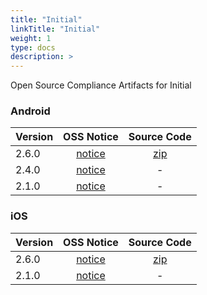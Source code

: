 ```yaml
---
title: "Initial"
linkTitle: "Initial"
weight: 1
type: docs
description: >
---
```


Open Source Compliance Artifacts for Initial

### Android

| Version | OSS Notice | Source Code |
|---|:---:|:---:|
| 2.6.0 | [notice](https://opensource.sktelecom.com/compliance_artifacts/initial/android/2.6.0/initial_android_2.6.0_OSS_Notice.html)  | [zip](https://opensource.sktelecom.com/compliance_artifacts/initial/android/2.6.0/initial_opensource.zip) |
| 2.4.0 | [notice](https://opensource.sktelecom.com/compliance_artifacts/initial/android/2.4.0/initial_android_2.4.0_OSS_Notice.html)  | - |
| 2.1.0 | [notice](https://opensource.sktelecom.com/compliance_artifacts/initial/android/2.1.0/initial_android_2_1_0_OSS_Notice.html)  | - |
### iOS

| Version | OSS Notice | Source Code |
|---|:---:|:---:|
| 2.6.0 | [notice](https://opensource.sktelecom.com/compliance_artifacts/initial/ios/2.6.0/initial_iOS_2.6.0_OSS_Notice.html)  | [zip](https://opensource.sktelecom.com/compliance_artifacts/initial/ios/2.6.0/initial_opensource.zip) |
| 2.1.0 | [notice](https://opensource.sktelecom.com/compliance_artifacts/initial/ios/2.1.0/initial_IOS_2_1_0_OSSNotice.html)  | - |